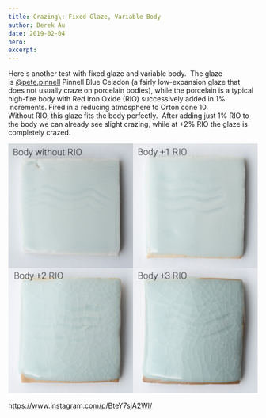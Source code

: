 ```yaml
---
title: Crazing\: Fixed Glaze, Variable Body
author: Derek Au
date: 2019-02-04
hero: 
excerpt: 
---
```


Here's another test with fixed glaze and variable body.  The glaze is [@pete.pinnell](https://www.instagram.com/pete.pinnell/) Pinnell Blue Celadon (a fairly low-expansion glaze that does not usually craze on porcelain bodies), while the porcelain is a typical high-fire body with Red Iron Oxide (RIO) successively added in 1% increments. Fired in a reducing atmosphere to Orton cone 10.   
Without RIO, this glaze fits the body perfectly.  After adding just 1% RIO to the body we can already see slight crazing, while at +2% RIO the glaze is completely crazed.

![](./images/ALL.jpg)

https://www.instagram.com/p/BteY7sjA2Wl/
